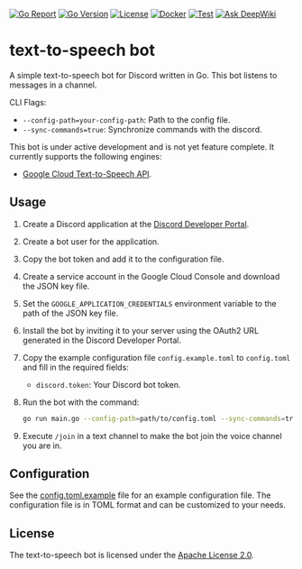 [![Go Report][0]][1]
[![Go Version][2]][3]
[![License][4]][5]
[![Docker][6]][7]
[![Test][8]][9]
[![Ask DeepWiki][10]][11]

# text-to-speech bot

A simple text-to-speech bot for Discord written in Go. This bot listens to messages in a channel.

CLI Flags:
- `--config-path=your-config-path`: Path to the config file.
- `--sync-commands=true`: Synchronize commands with the discord.

This bot is under active development and is not yet feature complete.
It currently supports the following engines:
- [Google Cloud Text-to-Speech API][12].

## Usage

1. Create a Discord application at the [Discord Developer Portal][13].
2. Create a bot user for the application.
3. Copy the bot token and add it to the configuration file.
4. Create a service account in the Google Cloud Console and download the JSON key file.
5. Set the `GOOGLE_APPLICATION_CREDENTIALS` environment variable to the path of the JSON key file.
6. Install the bot by inviting it to your server using the OAuth2 URL generated in the Discord Developer Portal.
7. Copy the example configuration file `config.example.toml` to `config.toml` and fill in the required fields:
   - `discord.token`: Your Discord bot token.

8. Run the bot with the command:
   ```bash
   go run main.go --config-path=path/to/config.toml --sync-commands=true
   ```
9. Execute `/join` in a text channel to make the bot join the voice channel you are in.


## Configuration

See the [config.toml.example][14] file for an example configuration file. The configuration file is in TOML format and can be customized to your needs.

## License

The text-to-speech bot is licensed under the [Apache License 2.0][5].


[0]: https://goreportcard.com/badge/github.com/makeitchaccha/text-to-speech
[1]: https://goreportcard.com/report/github.com/makeitchaccha/text-to-speech

[2]: https://img.shields.io/github/go-mod/go-version/makeitchaccha/text-to-speech
[3]: https://golang.org/doc/devel/release.html

[4]: https://img.shields.io/github/license/makeitchaccha/text-to-speech
[5]: LICENSE

[6]: https://github.com/makeitchaccha/text-to-speech/actions/workflows/docker.yml/badge.svg
[7]: https://github.com/makeitchaccha/text-to-speech/actions/workflows/docker.yml

[8]: https://github.com/makeitchaccha/text-to-speech/actions/workflows/test.yml/badge.svg
[9]: https://github.com/makeitchaccha/text-to-speech/actions/workflows/test.yml

[10]: https://deepwiki.com/badge.svg
[11]: https://deepwiki.com/makeitchaccha/text-to-speech

[12]: https://cloud.google.com/text-to-speech

[13]: https://discord.com/developers/applications

[14]: /config.example.toml
